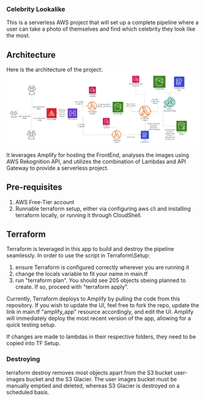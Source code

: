 ### Celebrity Lookalike 
This is a serverless AWS project that will set up a complete pipeline where a user can take a photo of themselves and find
which celebrity they look like the most. 

## Architecture
Here is the architecture of the project:
![Architecture](Architecture.png)

It leverages Amplify for hosting the FrontEnd, analyses the images using AWS Rekognition API, and utilizes the combination of 
Lambdas and API Gateway to provide a serverless project. 

## Pre-requisites
1. AWS Free-Tier account
2. Runnable terraform setup, either via configuring aws cli and installing terraform locally, or running it through CloudShell. 

## Terraform
Terraform is leveraged in this app to build and destroy the pipeline seamlessly. In order to use the script in Terraform\Setup:
1. ensure Terraform is configured correctly wherever you are running it
2. change the locals variable to fit your name in main.tf
3. run "terraform plan". You should see 205 objects sbeing planned to create. If so, proceed with "terraform apply". 

Currently, Terraform deploys to Amplify by pulling the code from this repository. If you wish to update the UI, feel free to fork the repo, update the link in main.tf "amplify_app" resource accordingly, and edit the UI. Amplify will immediately deploy the most recent version of the app, allowing for a quick testing setup.

If changes are made to lambdas in their respective folders, they need to be copied into TF Setup.

### Destroying
terraform destroy removes most objects apart from the S3 bucket user-images bucket and the S3 Glacier. The user images bucket must be manually emptied and deleted, whereas S3 Glacier is destroyed on a scheduled basis.



